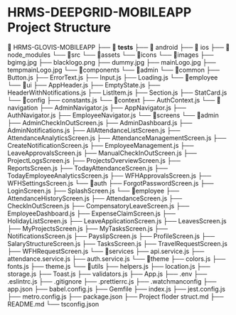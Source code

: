 # HRMS-DEEPGRID-MOBILEAPP Project Structure

📁 HRMS-GLOVIS-MOBILEAPP
├── 📁 __tests__
├── 📁 android
├── 📁 ios
├── 📁 node_modules
└── 📁src
    └── 📁assets
        └── 📁icons
        └── 📁images
            ├── bgimg.jpg
            ├── blacklogo.png
            ├── dummy.jpg
            ├── mainLogo.jpg
            ├── tempmainLogo.jpg
    └── 📁components
        └── 📁admin
        └── 📁common
            ├── Button.js
            ├── ErrorText.js
            ├── Input.js
            ├── Loading.js
        └── 📁employee
        └── 📁ui
            ├── AppHeader.js
            ├── EmptyState.js
            ├── HeaderWithNotifications.js
            ├── ListItem.js
            ├── Section.js
            ├── StatCard.js
    └── 📁config
        ├── constants.js
    └── 📁context
        ├── AuthContext.js
    └── 📁navigation
        ├── AdminNavigator.js
        ├── AppNavigator.js
        ├── AuthNavigator.js
        ├── EmployeeNavigator.js
    └── 📁screens
        └── 📁admin
            ├── AdminCheckInOutScreen.js
            ├── AdminDashboard.js
            ├── AdminNotifications.js
            ├── AllAttendanceListScreen.js
            ├── AttendanceAnalyticsScreen.js
            ├── AttendanceManagementScreen.js
            ├── CreateNotificationScreen.js
            ├── EmployeeManagement.js
            ├── LeaveApprovalsScreen.js
            ├── ManualCheckInOutScreen.js
            ├── ProjectLogsScreen.js
            ├── ProjectsOverviewScreen.js
            ├── ReportsScreen.js
            ├── TodayAttendanceScreen.js
            ├── TodayEmployeeAnalyticsScreen.js
            ├── WFHApprovalsScreen.js
            ├── WFHSettingsScreen.js
        └── 📁auth
            ├── ForgotPasswordScreen.js
            ├── LoginScreen.js
            ├── SplashScreen.js
        └── 📁employee
            ├── AttendanceHistoryScreen.js
            ├── AttendanceScreen.js
            ├── CheckInOutScreen.js
            ├── CompensatoryLeaveScreen.js
            ├── EmployeeDashboard.js
            ├── ExpenseClaimScreen.js
            ├── HolidayListScreen.js
            ├── LeaveApplicationScreen.js
            ├── LeavesScreen.js
            ├── MyProjectsScreen.js
            ├── MyTasksScreen.js
            ├── NotificationsScreen.js
            ├── PayslipScreen.js
            ├── ProfileScreen.js
            ├── SalaryStructureScreen.js
            ├── TasksScreen.js
            ├── TravelRequestScreen.js
            ├── WFHRequestScreen.js
    └── 📁services
        ├── api.service.js
        ├── attendance.service.js
        ├── auth.service.js
    └── 📁theme
        ├── colors.js
        ├── fonts.js
        ├── theme.js
    └── 📁utils
        ├── helpers.js
        ├── location.js
        ├── storage.js
        ├── Toast.js
        ├── validators.js
    ├── App.js
├── .env
├── .eslintrc.js
├── .gitignore
├── .prettierrc.js
├── .watchmanconfig
├── app.json
├── babel.config.js
├── Gemfile
├── index.js
├── jest.config.js
├── metro.config.js
├── package.json
├── Project floder struct.md
├── README.md
└── tsconfig.json
